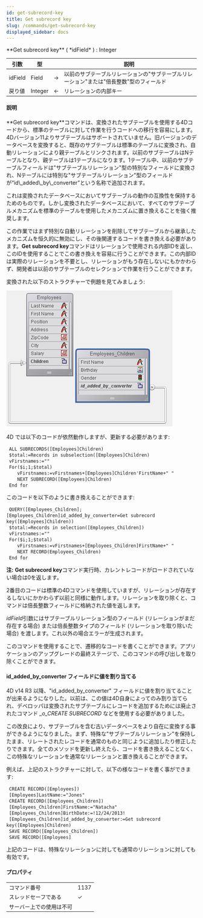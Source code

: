```yaml
---
id: get-subrecord-key
title: Get subrecord key
slug: /commands/get-subrecord-key
displayed_sidebar: docs
---
```


<!--REF #_command_.Get subrecord key.Syntax-->**Get subrecord key** ( *idField* ) : Integer<!-- END REF-->
<!--REF #_command_.Get subrecord key.Params-->
| 引数 | 型 |  | 説明 |
| --- | --- | --- | --- |
| idField | Field | &#8594;  | 以前のサブテーブルリレーションの"サブテーブルリレーション"または"倍長整数"型のフィールド |
| 戻り値 | Integer | &#8592; | リレーションの内部キー |

<!-- END REF-->

#### 説明 

<!--REF #_command_.Get subrecord key.Summary-->**Get subrecord key**コマンドは、変換されたサブテーブルを使用する4Dコードから、標準のテーブルに対して作業を行うコードへの移行を容易にします。<!-- END REF-->4Dバージョン11よりサブテーブルはサポートされていません。旧バージョンのデータベースを変換すると、既存のサブテーブルは標準のテーブルに変換され、自動リレーションにより親テーブルとリンクされます。以前のサブテーブルはNテーブルとなり、親テーブルは1テーブルになります。1テーブル中、以前のサブテーブルフィールドは"サブテーブルリレーション"型の特別なフィールドに変換され、Nテーブルには特別な"サブテーブルリレーション"型のフィールドが“id\_added\_by\_converter”という名称で追加されます。 

これは変換されたデータベースにおいてサブテーブルの動作の互換性を保持するためのものです。しかし変換されたデータベースにおいて、すべてのサブテーブルメカニズムを標準のテーブルを使用したメカニズムに置き換えることを強く推奨します。

この作業ではまず特別な自動リレーションを削除してサブテーブルから継承したメカニズムを恒久的に無効にし、その後関連するコードを書き換える必要があります。**Get subrecord key**コマンドはリレーションで使用される内部IDを返し、このIDを使用することでこの書き換えを容易に行うことができます。この内部IDは実際のリレーションを不要とし、リレーションがもう存在しないにもかかわらず、開発者は以前のサブテーブルのセレクションで作業を行うことができます。

変換された以下のストラクチャーで例題を見てみましょう: 

![](../assets/en/commands/pict473713.en.png)

4D では以下のコードが依然動作しますが、更新する必要があります:

```4d
 ALL SUBRECORDS([Employees]Children)
 $total:=Records in subselection([Employees]Children)
 vFirstnames:=""
 For($i;1;$total)
    vFirstnames:=vFirstnames+[Employees]Children'FirstName+" "
    NEXT SUBRECORD([Employees]Children)
 End for
```

このコードを以下のように書き換えることができます:

```4d
 QUERY([Employees_Children];[Employees_Children]id_added_by_converter=Get subrecord key([Employees]Children))
 $total:=Records in selection([Employees_Children])
 vFirstnames:=""
 For($i;1;$total)
    vFirstnames:=vFirstnames+[Employees_Children]FirstName+" "
    NEXT RECORD(Employees_Children)
 End for
```

**注:** **Get subrecord key**コマンド実行時、カレントレコードがロードされていない場合は0を返します。

2番目のコードは標準の4Dコマンドを使用していますが、リレーションが存在するしないにかかわらず以前と同様に動作します。リレーションを取り除くと、コマンドは倍長整数フィールドに格納された値を返します。

*idField*引数にはサブテーブルリレーション型のフィールド (リレーションがまだ存在する場合) または倍長整数タイプのフィールド (リレーションを取り除いた場合) を渡します。これ以外の場合エラーが生成されます。

このコマンドを使用することで、遷移的なコードを書くことができます。アプリケーションのアップグレードの最終ステージで、このコマンドの呼び出しを取り除くことができます。

#### id\_added\_by\_converter フィールドに値を割り当てる 

4D v14 R3 以降、"id\_added\_by\_converter" フィールドに値を割り当てることが出来るようになりした。以前は、この値は4D自身によってのみ割り当てられ、デベロッパは変換されたサブテーブルにレコードを追加するためには廃止されたコマンド *\_o\_CREATE SUBRECORD* などを使用する必要がありました。

この改良により、サブテーブルを含む古いデータベースをより自在に変換する事ができるようになりました。まず、特殊な"サブテーブルリレーション"を保持したまま、リレートされたレコードを通常のものと同じように追加したり修正したりできます。全てのメソッドを更新し終えたら、コードを書き換えることなく、この特殊なリレーションを通常なリレーションと置き換えることができます。

例えば、上記のストラクチャーに対して、以下の様なコードを書く事ができます:

```4d
 CREATE RECORD([Employees])
 [Employees]LastName:="Jones"
 CREATE RECORD([Employees_Children])
 [Employees_Children]FirstName:="Natacha"
 [Employees_Children]BirthDate:=!12/24/2013!
 [Employees_Children]id_added_by_converter:=Get subrecord key([Employees]Children)
 SAVE RECORD([Employees_Children])
 SAVE RECORD([Employees]
```

上記のコードは、特殊なリレーションに対しても通常のリレーションに対しても有効です。


#### プロパティ
|  |  |
| --- | --- |
| コマンド番号 | 1137 |
| スレッドセーフである | &check; |
| サーバー上での使用は不可 ||


